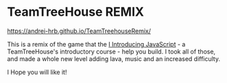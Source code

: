 # TeamTreeHouse REMIX

https://andrei-hrb.github.io/TeamTreehouseRemix/

This is a remix of the game that the [I Introducing JavaScript](https://teamtreehouse.com/library/introducing-javascript) - a TeamTreeHouse's introductory course - help you build. I took all of those, and made a whole new level adding lava, music and an increased difficulty. 

I Hope you will like it!
